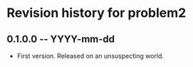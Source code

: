 # Revision history for problem2

## 0.1.0.0 -- YYYY-mm-dd

* First version. Released on an unsuspecting world.
